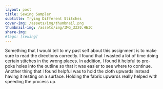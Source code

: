 ```yaml
---
layout: post
title: Sewing Sampler
subtitle: Trying Different Stitches
cover-img: /assets/img/thumbnail.png
thumbnail-img: /assets/img/IMG_3320.HEIC
share-img: 
#tags: [sewing]
---
```


Something that I would tell to my past self about this assignment is to make sure to read the directions correctly. I found that I wasted a lot of time 
doing certain stitches in the wrong places. In addition, I found it helpful to pre-poke holes into the outline so that it was easier to see where to continue. Another thing that I found helpful was to hold the cloth upwards instead having it resting on a surface. Holding the fabric upwards really helped with speeding the process up.
